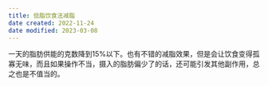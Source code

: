 ```yaml
---
title: 低脂饮食法减脂
date created: 2022-11-24
date modified: 2023-03-08
---
```


一天的脂肪供能的克数降到15%以下。也有不错的减脂效果，但是会让饮食变得孤寡无味，而且如果操作不当，摄入的脂肪偏少了的话，还可能引发其他副作用，总之也是不值当的。
